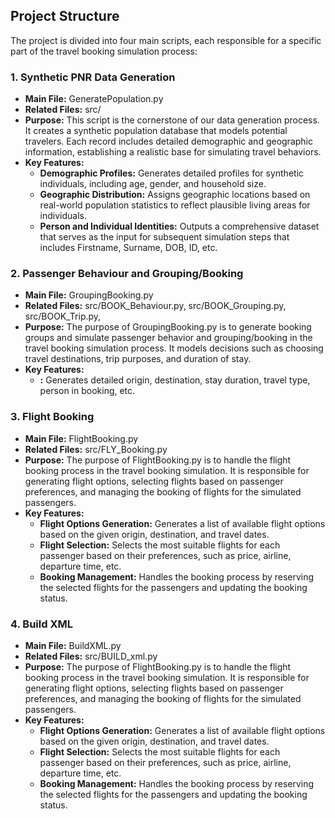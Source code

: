 
## Project Structure
The project is divided into four main scripts, each responsible for a specific part of the travel booking simulation process:


### 1. Synthetic PNR Data Generation
- **Main File:** GeneratePopulation.py
- **Related Files:** src/
- **Purpose:** This script is the cornerstone of our data generation process. It creates a synthetic population database that models potential travelers. Each record includes detailed demographic and geographic information, establishing a realistic base for simulating travel behaviors.
- **Key Features:**
  - **Demographic Profiles:** Generates detailed profiles for synthetic individuals, including age, gender, and household size.
  - **Geographic Distribution:** Assigns geographic locations based on real-world population statistics to reflect plausible living areas for individuals.
  - **Person and Individual Identities:** Outputs a comprehensive dataset that serves as the input for subsequent simulation steps that includes Firstname, Surname, DOB, ID, etc.

### 2. Passenger Behaviour and Grouping/Booking
- **Main File:** GroupingBooking.py
- **Related Files:** src/BOOK_Behaviour.py, src/BOOK_Grouping.py, src/BOOK_Trip.py, 
- **Purpose:** The purpose of GroupingBooking.py is to generate booking groups and simulate passenger behavior and grouping/booking in the travel booking simulation process. It models decisions such as choosing travel destinations, trip purposes, and duration of stay.
- **Key Features:**
  - **:** Generates detailed origin, destination, stay duration, travel type, person in booking, etc.

### 3. Flight Booking
- **Main File:** FlightBooking.py
- **Related Files:** src/FLY_Booking.py
- **Purpose:** The purpose of FlightBooking.py is to handle the flight booking process in the travel booking simulation. It is responsible for generating flight options, selecting flights based on passenger preferences, and managing the booking of flights for the simulated passengers.
- **Key Features:**
  - **Flight Options Generation:** Generates a list of available flight options based on the given origin, destination, and travel dates.
  - **Flight Selection:** Selects the most suitable flights for each passenger based on their preferences, such as price, airline, departure time, etc.
  - **Booking Management:** Handles the booking process by reserving the selected flights for the passengers and updating the booking status.

### 4. Build XML
- **Main File:** BuildXML.py
- **Related Files:** src/BUILD_xml.py
- **Purpose:** The purpose of FlightBooking.py is to handle the flight booking process in the travel booking simulation. It is responsible for generating flight options, selecting flights based on passenger preferences, and managing the booking of flights for the simulated passengers.
- **Key Features:**
  - **Flight Options Generation:** Generates a list of available flight options based on the given origin, destination, and travel dates.
  - **Flight Selection:** Selects the most suitable flights for each passenger based on their preferences, such as price, airline, departure time, etc.
  - **Booking Management:** Handles the booking process by reserving the selected flights for the passengers and updating the booking status.